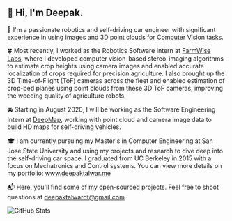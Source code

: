 ## :wave: Hi, I'm Deepak. 
🤖 I'm a passionate robotics and self-driving car engineer with significant experience in using images and 3D point clouds for Computer Vision tasks. 

🍀 Most recently, I worked as the Robotics Software Intern at [FarmWise Labs](https://farmwise.io), where I developed computer vision-based stereo-imaging algorithms to estimate crop heights using camera images and enabled accurate localization of crops required for precision agriculture. I also brought up the 3D Time-of-Flight (ToF) cameras across the fleet and enabled estimation of crop-bed planes using point clouds from these 3D ToF cameras, improving the weeding quality of agriculture robots. 

🚘 Starting in August 2020, I will be working as the Software Engineering Intern at [DeepMap](https://www.deepmap.ai/), working with point cloud and camera image data to build HD maps for self-driving vehicles. 

🎓 I am currently pursuing my Master's in Computer Engineering at San Jose State University and using my projects and research to dive deep into the self-driving car space. I graduated from UC Berkeley in 2015 with a focus on Mechatronics and Control systems. You can view more details on my portfolio: www.deepaktalwar.me 

📬 Here, you'll find some of my open-sourced projects. Feel free to shoot questions at deepaktalwardt@gmail.com. 

![GitHub Stats](https://github-readme-stats.vercel.app/api?username=deepaktalwardt&show_icons=true&icon_color=335&title_color=333&text_color=777&count_private=true&include_all_commits=true)
